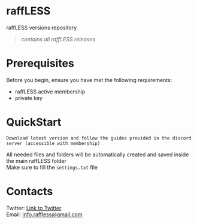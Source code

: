 # raffLESS
raffLESS versions repository
> *contains all raffLESS releases*
# Prerequisites
Before you begin, ensure you have met the following requirements:
- raffLESS active membership
- private key
# QuickStart
```
Download latest version and follow the guides provided in the discord server (accessible with membership)
```

All needed files and folders will be automatically created and saved inside the main raffLESS folder  
Make sure to fill the `settings.txt` file
# Contacts
Twitter: [Link to Twitter](https://twitter.com/raffLESS_)  
Email: info.raffless@gmail.com
